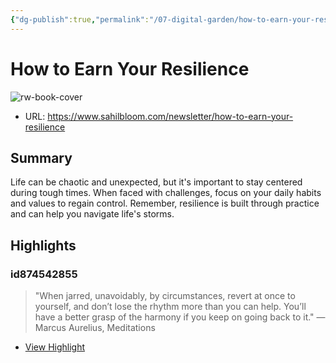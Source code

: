 ```yaml
---
{"dg-publish":true,"permalink":"/07-digital-garden/how-to-earn-your-resilience/","tags":["readwise","philosophy","ath"],"updated":"2025-04-08T17:23:19.881-07:00"}
---
```


# How to Earn Your Resilience

![rw-book-cover](https://cdn.prod.website-files.com/61a51f6d0f790c4eca5d8b97/667963151ca5b1e5dff00221_social%20share%20sahil%20(1)-min.jpg)

- URL: https://www.sahilbloom.com/newsletter/how-to-earn-your-resilience
## Summary
Life can be chaotic and unexpected, but it's important to stay centered during tough times. When faced with challenges, focus on your daily habits and values to regain control. Remember, resilience is built through practice and can help you navigate life's storms.

## Highlights
### id874542855

> "When jarred, unavoidably, by circumstances, revert at once to yourself, and don’t lose the rhythm more than you can help. You’ll have a better grasp of the harmony if you keep on going back to it." — Marcus Aurelius, Meditations

 * [View Highlight](https://read.readwise.io/read/01jray0766971ck5ccc73dd6qz)
